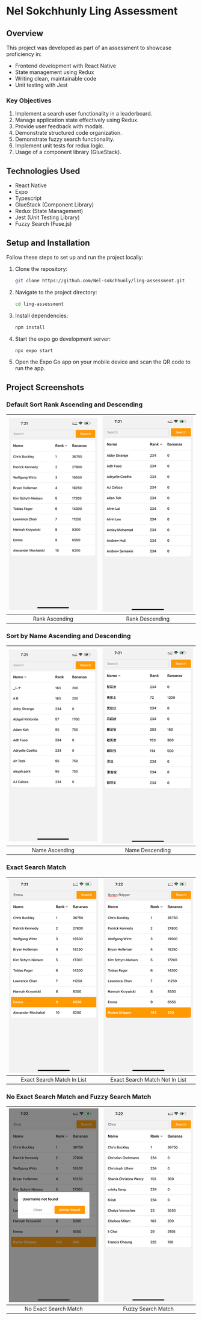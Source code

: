 # Nel Sokchhunly Ling Assessment

## Overview

This project was developed as part of an assessment to showcase proficiency in:

- Frontend development with React Native
- State management using Redux
- Writing clean, maintainable code
- Unit testing with Jest

### Key Objectives

1. Implement a search user functionality in a leaderboard.
2. Manage application state effectively using Redux.
3. Provide user feedback with modals.
4. Demonstrate structured code organization.
5. Demonstrate fuzzy search functionality.
6. Implement unit tests for redux logic.
7. Usage of a component library (GlueStack).

## Technologies Used

- React Native
- Expo
- Typescript
- GlueStack (Component Library)
- Redux (State Management)
- Jest (Unit Testing Library)
- Fuzzy Search (Fuse.js)

## Setup and Installation

Follow these steps to set up and run the project locally:

1. Clone the repository:

    ```bash
   git clone https://github.com/Nel-sokchhunly/ling-assessment.git
    ```

2. Navigate to the project directory:

    ```bash
    cd ling-assessment
    ```

3. Install dependencies:

    ```bash
    npm install
    ```

4. Start the expo go development server:

    ```bash
    npx expo start
    ```

5. Open the Expo Go app on your mobile device and scan the QR code to run the app.

## Project Screenshots

### Default Sort Rank Ascending and Descending

| ![Default Sort Rank Ascending](./assets/readme/screenshots/default-sort-rank-asc.PNG) | ![Default Sort Rank Descending](./assets/readme/screenshots/sort-rank-desc.PNG) |
|:-------------------------------------------------------------------------------------:|:---------------------------------------------------------------------------------------:|
| Rank Ascending                                                           | Rank Descending                                                             |

### Sort by Name Ascending and Descending

| ![Sort Name Ascending](./assets/readme/screenshots/sort-name-asc.PNG) | ![Sort Name Descending](./assets/readme/screenshots/sort-name-desc.PNG) |
|:--------------------------------------------------------------------:|:----------------------------------------------------------------------:|
| Name Ascending                                                      | Name Descending                                                        |

### Exact Search Match

| ![Exact Search Match In List](./assets/readme/screenshots/exact-username-match.PNG) | ![Exact Search Match Not In List](./assets/readme/screenshots/exact-username-match-not-in-list.PNG) |
|:---------------------------------------------------------------------------------:|:---------------------------------------------------------------------------------------------------:|
| Exact Search Match In List                                                      | Exact Search Match Not In List                                                                    |

### No Exact Search Match and Fuzzy Search Match

| ![No Exact Search Match](./assets/readme/screenshots/no-exact-username-match.PNG) | ![Fuzzy Search Match](./assets/readme/screenshots/fuzzy-search-result.PNG) |
|:------------------------------------------------------------------------------:|:-------------------------------------------------------------------------:|
| No Exact Search Match                                                        | Fuzzy Search Match                                                      |